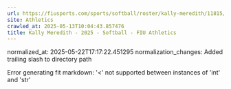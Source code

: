 ```yaml
---
url: https://fiusports.com/sports/softball/roster/kally-meredith/11815/
site: Athletics
crawled_at: 2025-05-13T10:04:43.857476
title: Kally Meredith - 2025 - Softball - FIU Athletics
---
```

normalized_at: 2025-05-22T17:17:22.451295
normalization_changes: Added trailing slash to directory path

Error generating fit markdown: '<' not supported between instances of 'int' and 'str'